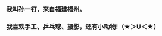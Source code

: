 ### 我叫孙一钉，来自福建福州。
### 我喜欢手工、乒乓球、摄影，还有小动物!（★＞U＜★）

<!--
**syd-potato/syd-potato** is a ✨ _special_ ✨ repository because its `README.md` (this file) appears on your GitHub profile.

Here are some ideas to get you started:

- 🔭 I’m currently working on ...
- 🌱 I’m currently learning ...
- 👯 I’m looking to collaborate on ...
- 🤔 I’m looking for help with ...
- 💬 Ask me about ...
- 📫 How to reach me: ...
- 😄 Pronouns: ...
- ⚡ Fun fact: ...
-->
